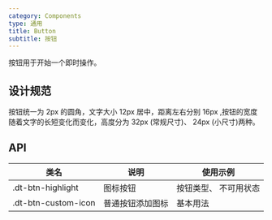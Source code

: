 ```yaml
---
category: Components
type: 通用
title: Button
subtitle: 按钮
---
```


按钮用于开始一个即时操作。

## 设计规范

按钮统一为 2px 的圆角，文字大小 12px 居中，距离左右分别 16px ,按钮的宽度随着文字的长短变化而变化，高度分为 32px (常规尺寸)、 24px (小尺寸)两种。

## API

|类名  |说明  |使用示例  |
|---------|---------|---------|
|.dt-btn-highlight  | 图标按钮   | 按钮类型、 不可用状态  |
|.dt-btn-custom-icon  | 普通按钮添加图标   | 基本用法  |
